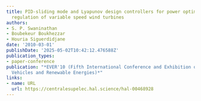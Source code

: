 ```yaml
---
title: PID-sliding mode and Lyapunov design controllers for power optimization and
  regulation of variable speed wind turbines
authors:
- S. P. Swaninathan
- Boubekeur Boukhezzar
- Houria Siguerdidjane
date: '2010-03-01'
publishDate: '2025-05-02T10:42:12.476588Z'
publication_types:
- paper-conference
publication: "*EVER'10 (Fifth International Conference and Exhibition on Ecological
  Vehicles and Renewable Energies)*"
links:
- name: URL
  url: https://centralesupelec.hal.science/hal-00468928
---
```

